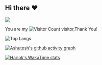 ## Hi there :heart:

![](https://github-readme-stats.vercel.app/api?username=lowkidzhao&show_icons=true&theme=transparent)

You are my ![Visitor Count](https://profile-counter.glitch.me/lowkidzhao/count.svg) visitor,Thank You!

![Top Langs](https://github-readme-stats.vercel.app/api/top-langs/?username=lowkidzhao&langs_count=8&layout=donut)

[![Ashutosh's github activity graph](https://github-readme-activity-graph.vercel.app/graph?username=lowkidzhao&bg_color=ffffff&color=000000&line=44cf73&point=5e7876&area=true&hide_border=true)](https://github.com/ashutosh00710/github-readme-activity-graph)

[![Harlok's WakaTime stats](https://github-readme-stats.vercel.app/api/wakatime?username=@lowkidzhao)](https://github.com/anuraghazra/github-readme-stats)
